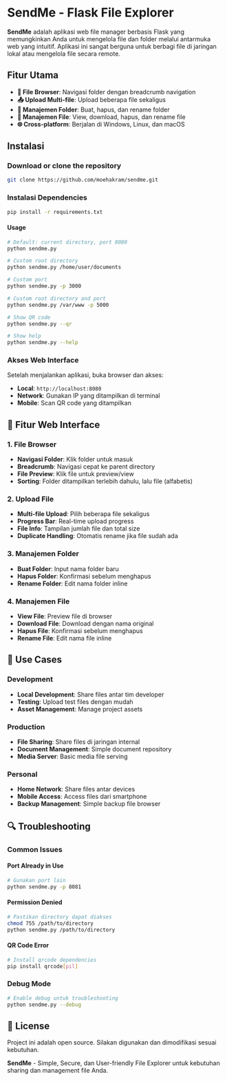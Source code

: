 # SendMe - Flask File Explorer

**SendMe** adalah aplikasi web file manager berbasis Flask yang memungkinkan Anda untuk mengelola file dan folder melalui antarmuka web yang intuitif. Aplikasi ini sangat berguna untuk berbagi file di jaringan lokal atau mengelola file secara remote.

## Fitur Utama

- **📁 File Browser**: Navigasi folder dengan breadcrumb navigation
- **📤 Upload Multi-file**: Upload beberapa file sekaligus
- **📂 Manajemen Folder**: Buat, hapus, dan rename folder
- **📄 Manajemen File**: View, download, hapus, dan rename file
- **🌐 Cross-platform**: Berjalan di Windows, Linux, dan macOS

## Instalasi

### Download or clone the repository
```bash
git clone https://github.com/moehakram/sendme.git

```

### Instalasi Dependencies
```bash
pip install -r requirements.txt 
```

#### Usage

```bash
# Default: current directory, port 8080
python sendme.py

# Custom root directory
python sendme.py /home/user/documents

# Custom port
python sendme.py -p 3000

# Custom root directory and port
python sendme.py /var/www -p 5000

# Show QR code
python sendme.py --qr

# Show help
python sendme.py --help
```

### Akses Web Interface

Setelah menjalankan aplikasi, buka browser dan akses:
- **Local**: `http://localhost:8080`
- **Network**: Gunakan IP yang ditampilkan di terminal
- **Mobile**: Scan QR code yang ditampilkan

## 🎯 Fitur Web Interface

### 1. File Browser
- **Navigasi Folder**: Klik folder untuk masuk
- **Breadcrumb**: Navigasi cepat ke parent directory
- **File Preview**: Klik file untuk preview/view
- **Sorting**: Folder ditampilkan terlebih dahulu, lalu file (alfabetis)

### 2. Upload File
- **Multi-file Upload**: Pilih beberapa file sekaligus
- **Progress Bar**: Real-time upload progress
- **File Info**: Tampilan jumlah file dan total size
- **Duplicate Handling**: Otomatis rename jika file sudah ada

### 3. Manajemen Folder
- **Buat Folder**: Input nama folder baru
- **Hapus Folder**: Konfirmasi sebelum menghapus
- **Rename Folder**: Edit nama folder inline

### 4. Manajemen File
- **View File**: Preview file di browser
- **Download File**: Download dengan nama original
- **Hapus File**: Konfirmasi sebelum menghapus
- **Rename File**: Edit nama file inline

## 📝 Use Cases

### Development
- **Local Development**: Share files antar tim developer
- **Testing**: Upload test files dengan mudah
- **Asset Management**: Manage project assets

### Production
- **File Sharing**: Share files di jaringan internal
- **Document Management**: Simple document repository
- **Media Server**: Basic media file serving

### Personal
- **Home Network**: Share files antar devices
- **Mobile Access**: Access files dari smartphone
- **Backup Management**: Simple backup file browser

## 🔍 Troubleshooting

### Common Issues

#### Port Already in Use
```bash
# Gunakan port lain
python sendme.py -p 8081
```

#### Permission Denied
```bash
# Pastikan directory dapat diakses
chmod 755 /path/to/directory
python sendme.py /path/to/directory
```

#### QR Code Error
```bash
# Install qrcode dependencies
pip install qrcode[pil]
```

### Debug Mode
```bash
# Enable debug untuk troubleshooting
python sendme.py --debug
```

## 📄 License

Project ini adalah open source. Silakan digunakan dan dimodifikasi sesuai kebutuhan.

**SendMe** - Simple, Secure, dan User-friendly File Explorer untuk kebutuhan sharing dan management file Anda.